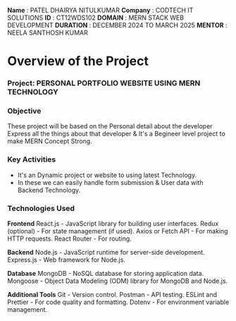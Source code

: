 **Name** : PATEL DHAIRYA NITULKUMAR
**Company** : CODTECH IT SOLUTIONS
**ID** : CT12WDS102
**DOMAIN** : MERN STACK WEB DEVELOPMENT
**DURATION** : DECEMBER 2024 TO MARCH 2025
**MENTOR** : NEELA SANTHOSH KUMAR


# Overview of the Project

### Project: PERSONAL PORTFOLIO WEBSITE USING MERN TECHNOLOGY

### Objective
These project will be based on the Personal detail about the developer Express all the things about that developer & It's a Begineer level project to make MERN Concept Strong.

### Key Activities
- It's an Dynamic project or website to using latest Technology.
- In these we can easily handle form submission & User data with Backend Technology.

### Technologies Used
**Frontend**
React.js - JavaScript library for building user interfaces.
Redux (optional) - For state management (if used).
Axios or Fetch API - For making HTTP requests.
React Router - For routing.

**Backend**
Node.js - JavaScript runtime for server-side development.
Express.js - Web framework for Node.js.

**Database**
MongoDB - NoSQL database for storing application data.
Mongoose - Object Data Modeling (ODM) library for MongoDB and Node.js.

**Additional Tools**
Git - Version control.
Postman - API testing.
ESLint and Prettier - For code quality and formatting.
Dotenv - For environment variable management.
